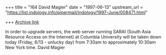 +++
title = "164 David Magier"
date = "1997-06-13"
upstream_url = "https://list.indology.info/pipermail/indology/1997-June/008471.html"

+++
[Archive link](https://list.indology.info/pipermail/indology/1997-June/008471.html)

In order to upgrade servers, the web server running SARAI (South Asia
Resource Access on the Internet) at Columbia University will be taken
down today (Friday, 6/13 - unlucky day) from 7:30am to approximately
10:30am New York time.       David Magier





